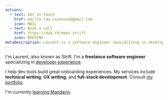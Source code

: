 ```yaml
---
actions:
  - text: Get in touch
    href: mailto:lau.cazanove@gmail.com
    icon: MAIL
  - text: Book a call
    href: https://dub.sh/meet-strift
    icon: MEETING
metaDescription: Laurent is a software engineer specializing in developer experience. He helps devtools companies create great experiences.
---
```


<!-- ## 👋 About me -->

I'm Laurent, also known as Strift. I'm a **freelance software engineer** specializing in [developer experience](/blog/freelance-business-launch).
<!--more-->
I help dev tools build great onboarding experiences. My services include **technical writing**, **UX writing**, and **full-stack development**. Consult [my portfolio](/portfolio).

I'm currently [learning Mandarin](/learn-mandarin).
